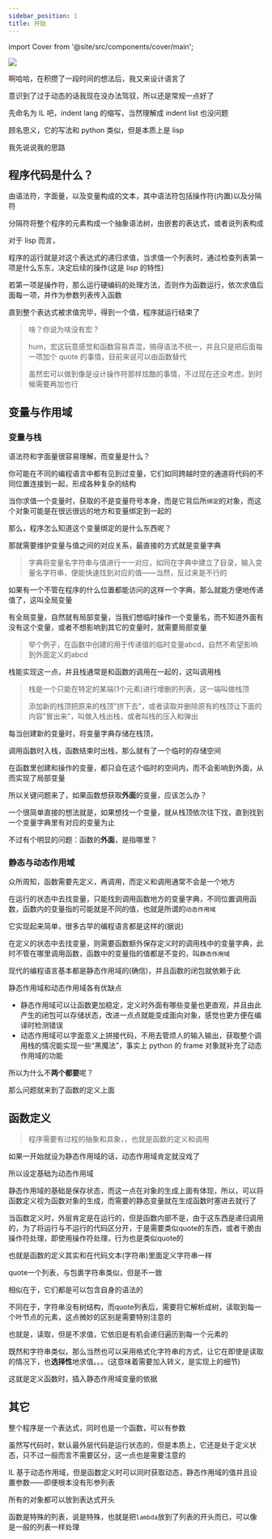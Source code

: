 ```yaml
---
sidebar_position: 1
title: 开始
---
```


import Cover from '@site/src/components/cover/main';

![](https://s2.loli.net/2022/10/23/qvgBXAlaGi4rPw7.jpg)

啊哈哈，在积攒了一段时间的想法后，我又来设计语言了

意识到了过于动态的话我现在没办法驾驭，所以还是常规一点好了

先命名为 IL 吧，indent lang 的缩写，当然理解成 indent list 也没问题

顾名思义，它的写法和 python 类似，但是本质上是 lisp

我先说说我的思路

## 程序代码是什么？

由语法符，字面量，以及变量构成的文本，其中语法符包括操作符(内置)以及分隔符

分隔符将整个程序的元素构成一个抽象语法树，由嵌套的表达式，或者说列表构成

对于 lisp 而言，

程序的运行就是对这个表达式的递归求值，当求值一个列表时，通过检查列表第一项是什么东东，决定后续的操作(这是 lisp 的特性)

若第一项是操作符，那么运行硬编码的处理方法，否则作为函数运行，依次求值后面每一项，并作为参数列表传入函数

直到整个表达式被求值完毕，得到一个值，程序就运行结束了

> 啥？你说为啥没有宏？
>
> hum，宏这玩意感觉和函数容易弄混，搞得语法不统一，并且只是把后面每一项加个 quote 的事情，目前来说可以由函数替代
>
> 虽然宏可以做到像是设计操作符那样炫酷的事情，不过现在还没考虑，到时候需要再加也行

## 变量与作用域

### 变量与栈

语法符和字面量很容易理解，而变量是什么？

你可能在不同的编程语言中都有见到过变量，它们如同跨越时空的通道将代码的不同位置连接到一起，形成各种复杂的结构

当你求值一个变量时，获取的不是变量符号本身，而是它背后所`绑定`的对象，而这个对象可能是在很远很远的地方和变量绑定到一起的

那么，程序怎么知道这个变量绑定的是什么东西呢？

那就需要维护变量与值之间的对应关系，最直接的方式就是变量字典

> 字典将变量名字符串与值进行一一对应，如同在字典中建立了目录，输入变量名字符串，便能快速找到对应的值——当然，反过来是不行的

如果有一个不管在程序的什么位置都能访问的这样一个字典，那么就能方便地传递值了，这叫全局变量

有全局变量，自然就有局部变量，当我们想临时操作一个变量名，而不知道外面有没有这个变量，或者不想影响到其它的变量时，就需要局部变量

> 举个例子，在函数中创建的用于传递值的临时变量abcd，自然不希望影响到外面定义的abcd

栈能实现这一点，并且栈通常是和函数的调用在一起的，这叫调用栈

> 栈是一个只能在特定的某端(1个元素)进行增删的列表，这一端叫做栈顶
>
> 添加新的栈顶把原来的栈顶"挤下去"，或者读取并删除原有的栈顶让下面的内容"冒出来"，叫做入栈出栈，或者叫栈的压入和弹出

每当创建新的变量时，将变量字典存储在栈顶，

调用函数时入栈，函数结束时出栈，那么就有了一个临时的存储空间

在函数里创建和操作的变量，都只会在这个临时的空间内，而不会影响到外面，从而实现了局部变量

所以关键问题来了，如果函数想获取**外面**的变量，应该怎么办？

一个很简单直接的想法就是，如果想找一个变量，就从栈顶依次往下找，直到找到一个变量字典里有对应的变量为止

不过有个明显的问题：函数的**外面**，是指哪里？

### 静态与动态作用域

众所周知，函数需要先定义，再调用，而定义和调用通常不会是一个地方

在运行的状态中去找变量，只能找到调用函数地方的变量字典，不同位置调用函数，函数内的变量指的可能就是不同的值，也就是所谓的`动态作用域`

它实现起来简单，很多古早的编程语言都是这样的(据说)

在定义的状态中去找变量，则需要函数额外保存定义时的调用栈中的变量字典，此时不管在哪里调用函数，函数中的变量指的值都是不变的，叫`静态作用域`

现代的编程语言基本都是静态作用域的(确信)，并且函数的闭包就依赖于此

静态作用域和动态作用域各有优缺点

- 静态作用域可以让函数更加稳定，定义时外面有哪些变量也更直观，并且由此产生的闭包可以存储状态，改进一点点就能变成面向对象，感觉也更方便在编译时检测错误
- 动态作用域可以字面意义上拼接代码，不用去管烦人的输入输出，获取整个调用栈的情况能实现一些“黑魔法”，事实上 python 的 frame 对象就补充了动态作用域的功能

所以为什么不**两个都要**呢？

那么问题就来到了函数的定义上面

## 函数定义

> 程序需要有过程的抽象和具象，，也就是函数的定义和调用

如果一开始就设为静态作用域的话，动态作用域肯定就没戏了

所以设定基础为动态作用域

静态作用域的基础是保存状态，而这一点在对象的生成上面有体现，所以，可以将函数定义视为函数对象的生成，而需要的静态变量就在生成函数时塞进去就行了

当函数定义时，外层肯定是在运行的，但是函数内部不是，由于这东西是递归调用的，为了将运行与不运行的代码区分开，于是需要类似quote的东西，或者干脆由操作符处理，即使用操作符处理，行为也是类似quote的

<Cover>也就是函数的定义其实和在代码文本(字符串)里面定义字符串一样</Cover>

quote一个列表，与包裹字符串类似，但是不一致

相似在于，它们都是可以包含自身的语法的

不同在于，字符串没有树结构，而quote列表后，需要将它解析成树，读取到每一个叶节点的元素，这点微妙的区别是需要特别注意的

也就是，读取，但是不求值，它依旧是有机会递归遍历到每一个元素的

既然和字符串类似，那么当然也可以采用格式化字符串的方式，让它在即使是读取的情况下，也**选择性**地求值。。。(这意味着需要加入转义，是实现上的细节)

这就是定义函数时，插入静态作用域变量的依据

## 其它

整个程序是一个表达式，同时也是一个函数，可以有参数

虽然写代码时，默认最外层代码是运行状态的，但是本质上，它还是处于定义状态，只不过一般而言不需要区分，这一点也是需要注意的

IL 基于动态作用域，但是函数定义时可以同时获取动态，静态作用域的值并且设置参数——即便根本没有形参列表

所有的对象都可以放到表达式开头

函数是特殊的列表，说是特殊，也就是把`lambda`放到了列表的开头而已，可以像是一般的列表一样处理